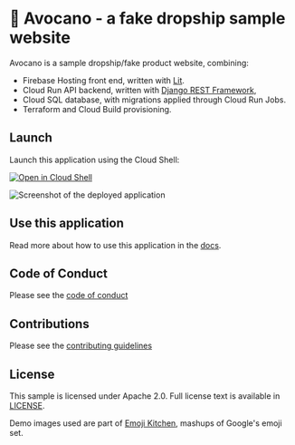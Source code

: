 # 🥑 Avocano - a fake dropship sample website

Avocano is a sample dropship/fake product website, combining: 
 
 * Firebase Hosting front end, written with [Lit](https://lit.dev/).
 * Cloud Run API backend, written with [Django REST Framework](https://www.django-rest-framework.org/),
 * Cloud SQL database, with migrations applied through Cloud Run Jobs.
 * Terraform and Cloud Build provisioning. 

## Launch

Launch this application using the Cloud Shell:

[![Open in Cloud Shell](https://gstatic.com/cloudssh/images/open-btn.svg)](https://ssh.cloud.google.com/cloudshell/editor?cloudshell_git_repo=https%3A%2F%2Fgithub.com%2Fgooglecloudplatform%2Favocano&cloudshell_tutorial=README.walkthrough.md&cloudshell_workspace=.)

![Screenshot of the deployed application](avocano-screenshot.png)

## Use this application

Read more about how to use this application in the [docs](docs/README.md).

## Code of Conduct

Please see the [code of conduct](CODE_OF_CONDUCT.md)

## Contributions

Please see the [contributing guidelines](CONTRIBUTING.md)

## License

This sample is licensed under Apache 2.0. Full license text is available in [LICENSE](LICENSE).

Demo images used are part of [Emoji Kitchen](https://emojipedia.org/emoji-kitchen/), mashups of Google's emoji set. 
